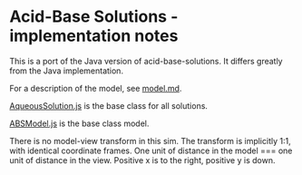 # Acid-Base Solutions - implementation notes

This is a port of the Java version of acid-base-solutions. It differs greatly from the Java implementation.

For a description of the model, see [model.md](https://github.com/phetsims/acid-base-solutions/blob/master/doc/model.md).

[AqueousSolution.js](https://github.com/phetsims/acid-base-solutions/blob/master/js/common/model/solutions/AqueousSolution.js) is the base class for all solutions.

[ABSModel.js](https://github.com/phetsims/acid-base-solutions/blob/master/js/common/model/ABSModel.js) is the base class model.

There is no model-view transform in this sim. 
The transform is implicitly 1:1, with identical coordinate frames.
One unit of distance in the model === one unit of distance in the view.
Positive x is to the right, positive y is down.
